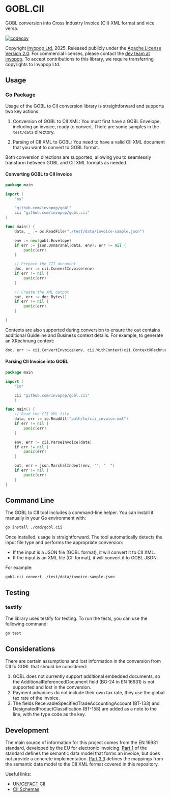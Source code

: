 # GOBL.CII

GOBL conversion into Cross Industry Invoice (CII) XML format and vice versa.

[![codecov](https://codecov.io/gh/invopop/gobl.cii/graph/badge.svg?token=H2POAHNRT1)](https://codecov.io/gh/invopop/gobl.cii)

Copyright [Invopop Ltd.](https://invopop.com) 2025. Released publicly under the [Apache License Version 2.0](LICENSE). For commercial licenses, please contact the [dev team at invopop](mailto:dev@invopop.com). To accept contributions to this library, we require transferring copyrights to Invopop Ltd.

## Usage

### Go Package

Usage of the GOBL to CII conversion library is straightforward and supports two key actions

1. Conversion of GOBL to CII XML:
   You must first have a GOBL Envelope, including an invoice, ready to convert. There are some samples in the `test/data` directory.

2. Parsing of CII XML to GOBL:
   You need to have a valid CII XML document that you want to convert to GOBL format.

Both conversion directions are supported, allowing you to seamlessly transform between GOBL and CII XML formats as needed.

#### Converting GOBL to CII Invoice

```go
package main

import (
    "os"

    "github.com/invopop/gobl"
    cii "github.com/invopop/gobl.cii"
)

func main() {
    data, _ := os.ReadFile("./test/data/invoice-sample.json")

    env := new(gobl.Envelope)
    if err := json.Unmarshal(data, env); err != nil {
        panic(err)
    }

    // Prepare the CII document
    doc, err := cii.ConvertInvoice(env)
    if err != nil {
        panic(err)
    }

    // Create the XML output
    out, err := doc.Bytes()
    if err != nil {
        panic(err)
    }

}
```

Contexts are also supported during conversion to ensure the out contains additional Guideline and Business context details. For example, to generate an XRechnung context:

```go
doc, err := cii.ConvertInvoice(env, cii.WithContext(cii.ContextXRechnung))
```

#### Parsing CII Invoice into GOBL

```go
package main

import (
    "io"

    cii "github.com/invopop/gobl.cii"
    )

func main() {
    // Read the CII XML file
	data, err := io.ReadAll("path/to/cii_invoice.xml")
	if err != nil {
		panic(err)
	}

    env, err := cii.ParseInvoice(data)
    if err != nil {
        panic(err)
    }

    out, err = json.MarshalIndent(env, "", "  ")
    if err != nil {
        panic(err)
    }
}
```

## Command Line

The GOBL to CII tool includes a command-line helper. You can install it manually in your Go environment with:

```bash
go install ./cmd/gobl.cii
```

Once installed, usage is straightforward. The tool automatically detects the input file type and performs the appropriate conversion:

- If the input is a JSON file (GOBL format), it will convert it to CII XML.
- If the input is an XML file (CII format), it will convert it to GOBL JSON.

For example:

```bash
gobl.cii convert ./test/data/invoice-sample.json
```

## Testing
### testify
The library uses testify for testing. To run the tests, you can use the following command:

```bash
go test
```

## Considerations

There are certain assumptions and lost information in the conversion from CII to GOBL that should be considered:

1. GOBL does not currently support additional embedded documents, so the AdditionalReferencedDocument field (BG-24 in EN 16931) is not supported and lost in the conversion.
2. Payment advances do not include their own tax rate, they use the global tax rate of the invoice.
3. The fields ReceivableSpecifiedTradeAccountingAccount (BT-133) and DesignatedProductClassification (BT-158) are added as a note to the line, with the type code as the key.

## Development

The main source of information for this project comes from the EN 16931 standard, developed by the EU for electronic invoicing. [Part 1](https://standards.iteh.ai/catalog/standards/cen/4f31d4a9-53eb-4f1a-835e-6f0583cad2bb/en-16931-1-2017) of the standard defines the semantic data model that forms an invoice, but does not provide a concrete implementation. [Part 3.3](https://standards.iteh.ai/catalog/standards/cen/5540f673-0224-44a3-8490-feaf51aa3200/cen-ts-16931-3-3-2020) defines the mappings from the semantic data model to the CII XML format covered in this repository.

Useful links:

- [UN/CEFACT CII](https://unece.org/trade/documents/2023/10/executive-guide-einvoicing-cross-industry-invoice)
- [CII Schemas](https://unece.org/trade/uncefact/xml-schemas-2018-2012)
